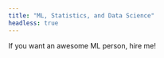 ```yaml
---
title: "ML, Statistics, and Data Science"
headless: true
---
```


If you want an awesome ML person, hire me!
